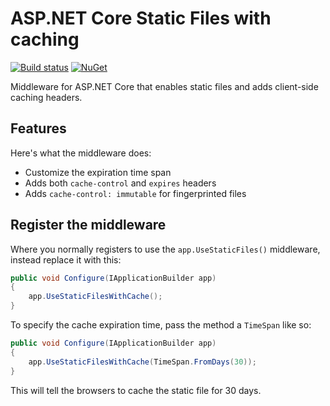 # ASP.NET Core Static Files with caching

[![Build status](https://ci.appveyor.com/api/projects/status/jy3un0oxyudrg536?svg=true)](https://ci.appveyor.com/project/madskristensen/webessentials-aspnetcore-staticfileswithcache)
[![NuGet](https://img.shields.io/nuget/v/WebEssentials.AspNetCore.StaticFilesWithCache.svg)](https://nuget.org/packages/WebEssentials.AspNetCore.StaticFilesWithCache/)

Middleware for ASP.NET Core that enables static files and adds client-side caching headers.

## Features
Here's what the middleware does:

- Customize the expiration time span
- Adds both `cache-control` and `expires` headers
- Adds `cache-control: immutable` for fingerprinted files

## Register the middleware
Where you normally registers to use the `app.UseStaticFiles()` middleware, instead replace it with this:

```c#
public void Configure(IApplicationBuilder app)
{
    app.UseStaticFilesWithCache();
}
```

To specify the cache expiration time, pass the method a `TimeSpan` like so:

```c#
public void Configure(IApplicationBuilder app)
{
    app.UseStaticFilesWithCache(TimeSpan.FromDays(30));
}
```

This will tell the browsers to cache the static file for 30 days.